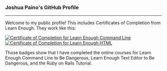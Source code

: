 ### Joshua Paino's GitHub Profile
<hr>


Welcome to my public profile! This includes Certificates of Completion from Learn Enough. They work like this:


<a href="https://www.learnenough.com/certificates/2d76444a"><img src="https://www.learnenough.com/certificates/2d76444a/command-line-tutorial.svg" alt="Certificate of Completion for Learn Enough Command Line"></a><a href="https://www.learnenough.com/certificates/2d76444a"><img src="https://www.learnenough.com/certificates/2d76444a/html-tutorial.svg" alt="Certificate of Completion for Learn Enough HTML"></a>

Those badges show that I have completed the online courses for Learn Enough Command Line to Be Dangerous, Learn Enough Text Editor to Be Dangerous, and the Ruby on Rails Tutorial.

